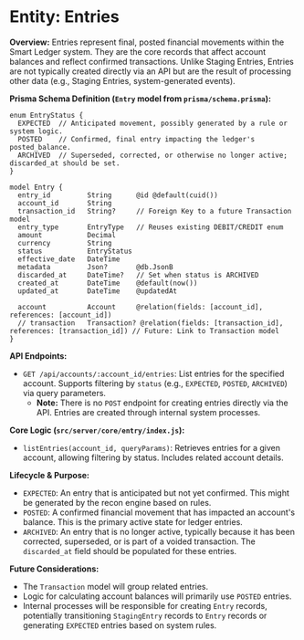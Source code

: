 # Entity: Entries

**Overview:**
Entries represent final, posted financial movements within the Smart Ledger system. They are the core records that affect account balances and reflect confirmed transactions. Unlike Staging Entries, Entries are not typically created directly via an API but are the result of processing other data (e.g., Staging Entries, system-generated events).

**Prisma Schema Definition (`Entry` model from `prisma/schema.prisma`):**
```prisma
enum EntryStatus {
  EXPECTED  // Anticipated movement, possibly generated by a rule or system logic.
  POSTED    // Confirmed, final entry impacting the ledger's posted_balance.
  ARCHIVED  // Superseded, corrected, or otherwise no longer active; discarded_at should be set.
}

model Entry {
  entry_id         String      @id @default(cuid())
  account_id       String
  transaction_id   String?     // Foreign Key to a future Transaction model
  entry_type       EntryType   // Reuses existing DEBIT/CREDIT enum
  amount           Decimal
  currency         String
  status           EntryStatus
  effective_date   DateTime
  metadata         Json?       @db.JsonB
  discarded_at     DateTime?   // Set when status is ARCHIVED
  created_at       DateTime    @default(now())
  updated_at       DateTime    @updatedAt

  account          Account     @relation(fields: [account_id], references: [account_id])
  // transaction   Transaction? @relation(fields: [transaction_id], references: [transaction_id]) // Future: Link to Transaction model
}
```

**API Endpoints:**
- `GET /api/accounts/:account_id/entries`: List entries for the specified account. Supports filtering by `status` (e.g., `EXPECTED`, `POSTED`, `ARCHIVED`) via query parameters.
  - **Note:** There is no `POST` endpoint for creating entries directly via the API. Entries are created through internal system processes.

**Core Logic (`src/server/core/entry/index.js`):**
- `listEntries(account_id, queryParams)`: Retrieves entries for a given account, allowing filtering by status. Includes related account details.

**Lifecycle & Purpose:**
- `EXPECTED`: An entry that is anticipated but not yet confirmed. This might be generated by the recon engine based on rules.
- `POSTED`: A confirmed financial movement that has impacted an account's balance. This is the primary active state for ledger entries.
- `ARCHIVED`: An entry that is no longer active, typically because it has been corrected, superseded, or is part of a voided transaction. The `discarded_at` field should be populated for these entries.

**Future Considerations:**
- The `Transaction` model will group related entries.
- Logic for calculating account balances will primarily use `POSTED` entries.
- Internal processes will be responsible for creating `Entry` records, potentially transitioning `StagingEntry` records to `Entry` records or generating `EXPECTED` entries based on system rules.
